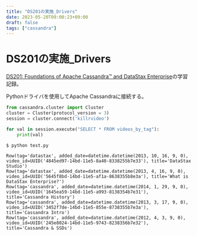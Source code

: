 ```yaml
---
title: "DS201の実施_Drivers"
date: 2023-05-20T09:00:23+09:00
draft: false
tags: ["cassandra"] 
---
```

<!--more-->
# DS201の実施_Drivers
[DS201: Foundations of Apache Cassandra™ and DataStax Enterprise](https://www.datastax.com/jp/resources/datasheet/ds201-datastax-enterprise-foundations-apache-cassandratm)の学習記録。

Pythonドライバを使用してApache Cassandraに接続する。

```test.py
from cassandra.cluster import Cluster
cluster = Cluster(protocol_version = 3)
session = cluster.connect('killrvideo')

for val in session.execute("SELECT * FROM videos_by_tag"):
    print(val)
```

```
$ python test.py

Row(tag='datastax', added_date=datetime.datetime(2013, 10, 16, 9, 0), video_id=UUID('4845ed97-14bd-11e5-8a40-8338255b7e33'), title='DataStax Studio')
Row(tag='datastax', added_date=datetime.datetime(2013, 4, 16, 9, 0), video_id=UUID('5645f8bd-14bd-11e5-af1a-8638355b8e3a'), title='What is DataStax Enterprise?')
Row(tag='cassandra', added_date=datetime.datetime(2014, 1, 29, 9, 0), video_id=UUID('1645ea59-14bd-11e5-a993-8138354b7e31'), title='Cassandra History')
Row(tag='cassandra', added_date=datetime.datetime(2013, 3, 17, 9, 0), video_id=UUID('3452f7de-14bd-11e5-855e-8738355b7e3a'), title='Cassandra Intro')
Row(tag='cassandra', added_date=datetime.datetime(2012, 4, 3, 9, 0), video_id=UUID('245e8024-14bd-11e5-9743-8238356b7e32'), title='Cassandra & SSDs')
```
